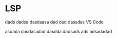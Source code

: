 # LSP


dads dadsa dasdaasa dad dad   dasadas VS Code

asdada
dasdasadad
dasdda
dadsads
ads
adsadadad
